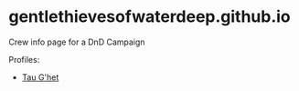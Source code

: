 # gentlethievesofwaterdeep.github.io
Crew info page for a DnD Campaign


Profiles:
- [Tau G'het](/profiles/taughet.md)
